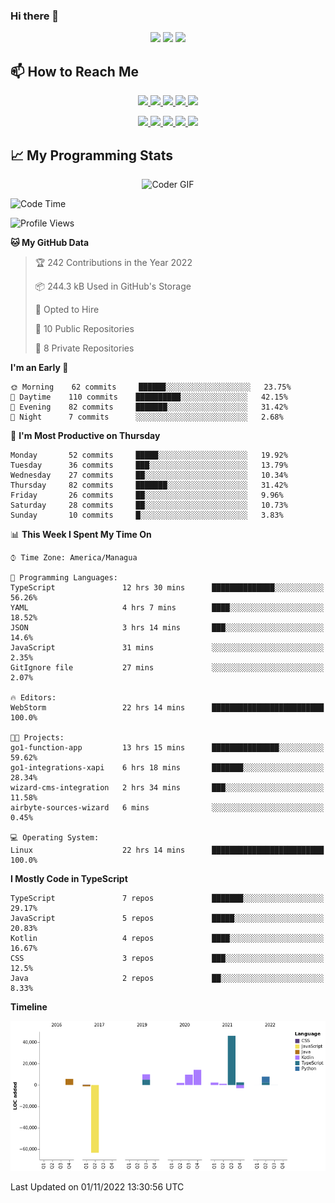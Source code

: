 ### Hi there 👋

<!--
**DevKenny/DevKenny** is a ✨ _special_ ✨ repository because its `README.md` (this file) appears on your GitHub profile.

Here are some ideas to get you started:

- 🔭 I’m currently working on ...
- 🌱 I’m currently learning ...
- 👯 I’m looking to collaborate on ...
- 🤔 I’m looking for help with ...
- 💬 Ask me about ...
- 📫 How to reach me: ...
- 😄 Pronouns: ...
- ⚡ Fun fact: ...
-->

<p align = "center">
  <img src="https://github-readme-stats.vercel.app/api?username=DevKenny&count_private=true&show_icons=true&theme=graywhite&line_height=30&hide_border=true">
  <img src="https://github-readme-stats.vercel.app/api/top-langs/?username=DevKenny&hide=html,css&theme=graywhite&hide_border=true">
  <img src="https://github-profile-summary-cards.vercel.app/api/cards/profile-details?username=DevKenny&theme=vue">
</p>

## 📫 How to Reach Me

<p align="center">
 <a href="https://devkenny.github.io">
  <img src="https://img.shields.io/badge/DevKenny-%23206A5D.svg?&style=for-the-badge&logo=jquery&logoColor=white" />
 </a>

 <a href="https://www.linkedin.com/in/hreal92">
  <img src="https://img.shields.io/badge/connect-%230077B5.svg?&style=for-the-badge&logo=linkedin&logoColor=white" />
 </a>

 <a href="https://join.skype.com/invite/IQ6gVADlpBSM">
  <img src="https://img.shields.io/badge/chat-%2300AFF0.svg?&style=for-the-badge&logo=skype&logoColor=white" />
 </a>

 <a href="mailto:realherrold@gmail.com">
  <img src="https://img.shields.io/badge/email-%23C14438.svg?&style=for-the-badge&logo=Gmail&logoColor=white" />
 </a>

 <a href="https://wa.me/50589517503">
  <img src="https://img.shields.io/badge/Whatsapp-%2300BFA5.svg?&style=for-the-badge&logo=Whatsapp&logoColor=white" />
 </a>
</p>

<p align="center">
  <a href="#">
    <img src="https://badges.pufler.dev/visits/DevKenny/DevKenny?style=flat-square&color=green&logo=github">
  </a>
  <a href="#">
    <img src="https://badges.pufler.dev/years/DevKenny?style=flat-square&color=green&logo=github">
  </a>
  <a href="#">
    <img src="https://badges.pufler.dev/repos/DevKenny?style=flat-square&color=green&logo=github">
  </a>
  <a href="#">
    <img src="https://badges.pufler.dev/gists/DevKenny?style=flat-square&color=green&logo=github">
  </a>
  <a href="#">
    <img src="https://badges.pufler.dev/commits/monthly/DevKenny?style=flat-square&color=green&logo=github">
  </a>
</p>

## 📈 My Programming Stats

<p align="center">
 <img src="https://www.mygo.ge/uploads/blog/1584023795.jpg" alt="Coder GIF" style="max-width:500px">
</p>

<!--START_SECTION:waka-->
![Code Time](http://img.shields.io/badge/Code%20Time-4%2C451%20hrs%2058%20mins-blue)

![Profile Views](http://img.shields.io/badge/Profile%20Views-0-blue)

**🐱 My GitHub Data** 

> 🏆 242 Contributions in the Year 2022
 > 
> 📦 244.3 kB Used in GitHub's Storage 
 > 
> 💼 Opted to Hire
 > 
> 📜 10 Public Repositories 
 > 
> 🔑 8 Private Repositories  
 > 
**I'm an Early 🐤** 

```text
🌞 Morning    62 commits     ██████░░░░░░░░░░░░░░░░░░░   23.75% 
🌆 Daytime    110 commits    ██████████░░░░░░░░░░░░░░░   42.15% 
🌃 Evening    82 commits     ███████░░░░░░░░░░░░░░░░░░   31.42% 
🌙 Night      7 commits      ░░░░░░░░░░░░░░░░░░░░░░░░░   2.68%

```
📅 **I'm Most Productive on Thursday** 

```text
Monday       52 commits     █████░░░░░░░░░░░░░░░░░░░░   19.92% 
Tuesday      36 commits     ███░░░░░░░░░░░░░░░░░░░░░░   13.79% 
Wednesday    27 commits     ██░░░░░░░░░░░░░░░░░░░░░░░   10.34% 
Thursday     82 commits     ███████░░░░░░░░░░░░░░░░░░   31.42% 
Friday       26 commits     ██░░░░░░░░░░░░░░░░░░░░░░░   9.96% 
Saturday     28 commits     ██░░░░░░░░░░░░░░░░░░░░░░░   10.73% 
Sunday       10 commits     █░░░░░░░░░░░░░░░░░░░░░░░░   3.83%

```


📊 **This Week I Spent My Time On** 

```text
⌚︎ Time Zone: America/Managua

💬 Programming Languages: 
TypeScript               12 hrs 30 mins      ██████████████░░░░░░░░░░░   56.26% 
YAML                     4 hrs 7 mins        ████░░░░░░░░░░░░░░░░░░░░░   18.52% 
JSON                     3 hrs 14 mins       ███░░░░░░░░░░░░░░░░░░░░░░   14.6% 
JavaScript               31 mins             ░░░░░░░░░░░░░░░░░░░░░░░░░   2.35% 
GitIgnore file           27 mins             ░░░░░░░░░░░░░░░░░░░░░░░░░   2.07%

🔥 Editors: 
WebStorm                 22 hrs 14 mins      █████████████████████████   100.0%

🐱‍💻 Projects: 
go1-function-app         13 hrs 15 mins      ███████████████░░░░░░░░░░   59.62% 
go1-integrations-xapi    6 hrs 18 mins       ███████░░░░░░░░░░░░░░░░░░   28.34% 
wizard-cms-integration   2 hrs 34 mins       ███░░░░░░░░░░░░░░░░░░░░░░   11.58% 
airbyte-sources-wizard   6 mins              ░░░░░░░░░░░░░░░░░░░░░░░░░   0.45%

💻 Operating System: 
Linux                    22 hrs 14 mins      █████████████████████████   100.0%

```

**I Mostly Code in TypeScript** 

```text
TypeScript               7 repos             ███████░░░░░░░░░░░░░░░░░░   29.17% 
JavaScript               5 repos             █████░░░░░░░░░░░░░░░░░░░░   20.83% 
Kotlin                   4 repos             ████░░░░░░░░░░░░░░░░░░░░░   16.67% 
CSS                      3 repos             ███░░░░░░░░░░░░░░░░░░░░░░   12.5% 
Java                     2 repos             ██░░░░░░░░░░░░░░░░░░░░░░░   8.33%

```


**Timeline**

![Chart not found](https://raw.githubusercontent.com/DevKenny/DevKenny/main/charts/bar_graph.png) 


 Last Updated on 01/11/2022 13:30:56 UTC
<!--END_SECTION:waka-->
